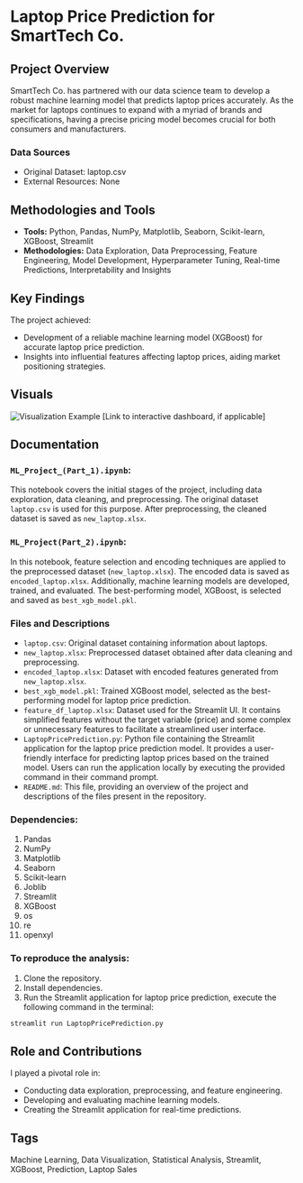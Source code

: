 # Laptop Price Prediction for SmartTech Co.

## Project Overview
SmartTech Co. has partnered with our data science team to develop a robust machine learning model that predicts laptop prices accurately. As the market for laptops continues to expand with a myriad of brands and specifications, having a precise pricing model becomes crucial for both consumers and manufacturers.

### Data Sources
- Original Dataset: laptop.csv
- External Resources: None

## Methodologies and Tools
- **Tools:** Python, Pandas, NumPy, Matplotlib, Seaborn, Scikit-learn, XGBoost, Streamlit
- **Methodologies:** Data Exploration, Data Preprocessing, Feature Engineering, Model Development, Hyperparameter Tuning, Real-time Predictions, Interpretability and Insights

## Key Findings
The project achieved:
- Development of a reliable machine learning model (XGBoost) for accurate laptop price prediction.
- Insights into influential features affecting laptop prices, aiding market positioning strategies.

## Visuals
![Visualization Example](link-to-image.png)
[Link to interactive dashboard, if applicable]

## Documentation

### `ML_Project_(Part_1).ipynb`: 
This notebook covers the initial stages of the project, including data exploration, data cleaning, and preprocessing. The original dataset `laptop.csv` is used for this purpose. After preprocessing, the cleaned dataset is saved as `new_laptop.xlsx`.

### `ML_Project(Part_2).ipynb`: 
In this notebook, feature selection and encoding techniques are applied to the preprocessed dataset (`new_laptop.xlsx`). The encoded data is saved as `encoded_laptop.xlsx`. Additionally, machine learning models are developed, trained, and evaluated. The best-performing model, XGBoost, is selected and saved as `best_xgb_model.pkl`.

### Files and Descriptions
- `laptop.csv`: Original dataset containing information about laptops.
- `new_laptop.xlsx`: Preprocessed dataset obtained after data cleaning and preprocessing.
- `encoded_laptop.xlsx`: Dataset with encoded features generated from `new_laptop.xlsx`.
- `best_xgb_model.pkl`: Trained XGBoost model, selected as the best-performing model for laptop price prediction.
- `feature_df_laptop.xlsx`: Dataset used for the Streamlit UI. It contains simplified features without the target variable (price) and some complex or unnecessary features to facilitate a streamlined user interface.
- `LaptopPricePrediction.py`: Python file containing the Streamlit application for the laptop price prediction model. It provides a user-friendly interface for predicting laptop prices based on the trained model. Users can run the application locally by executing the provided command in their command prompt.
- `README.md`: This file, providing an overview of the project and descriptions of the files present in the repository.

### Dependencies:
1. Pandas
2. NumPy
3. Matplotlib
4. Seaborn
5. Scikit-learn
6. Joblib
7. Streamlit
8. XGBoost
9. os
10. re
11. openxyl

### To reproduce the analysis:
1. Clone the repository.
2. Install dependencies.
3. Run the Streamlit application for laptop price prediction, execute the following command in the terminal:
```bash
streamlit run LaptopPricePrediction.py
```

## Role and Contributions
I played a pivotal role in:
- Conducting data exploration, preprocessing, and feature engineering.
- Developing and evaluating machine learning models.
- Creating the Streamlit application for real-time predictions.

## Tags
Machine Learning, Data Visualization, Statistical Analysis, Streamlit, XGBoost, Prediction, Laptop Sales

